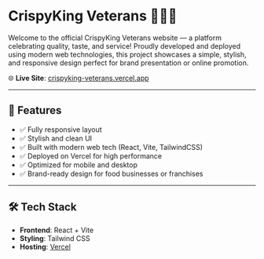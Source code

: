# CrispyKing Veterans 🍗🇵🇭

Welcome to the official CrispyKing Veterans website — a platform celebrating quality, taste, and service! Proudly developed and deployed using modern web technologies, this project showcases a simple, stylish, and responsive design perfect for brand presentation or online promotion.

🌐 **Live Site**: [crispyking-veterans.vercel.app](https://crispyking-veterans.vercel.app)

---

## 🚀 Features

- ✅ Fully responsive layout
- ✅ Stylish and clean UI
- ✅ Built with modern web tech (React, Vite, TailwindCSS)
- ✅ Deployed on Vercel for high performance
- ✅ Optimized for mobile and desktop
- ✅ Brand-ready design for food businesses or franchises

---

## 🛠️ Tech Stack

- **Frontend**: React + Vite
- **Styling**: Tailwind CSS
- **Hosting**: [Vercel](https://vercel.com)
